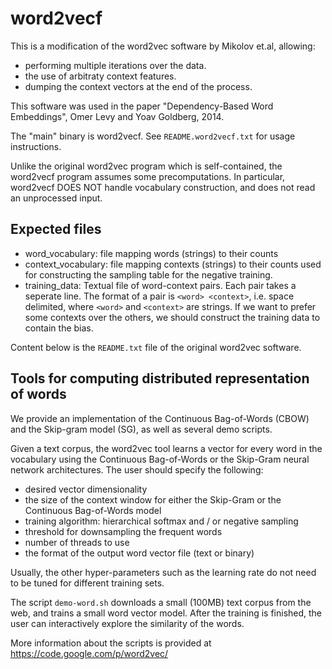 # word2vecf

This is a modification of the word2vec software by Mikolov et.al, allowing:
   - performing multiple iterations over the data.
   - the use of arbitraty context features.
   - dumping the context vectors at the end of the process.

This software was used in the paper "Dependency-Based Word Embeddings", Omer
Levy and Yoav Goldberg, 2014.

The "main" binary is word2vecf.
See `README.word2vecf.txt` for usage instructions.

Unlike the original word2vec program which is self-contained, the word2vecf program assumes some precomputations.
In particular, word2vecf DOES NOT handle vocabulary construction, and does not read an unprocessed input.

## Expected files

- word_vocabulary:
   file mapping words (strings) to their counts
- context_vocabulary:
   file mapping contexts (strings) to their counts
   used for constructing the sampling table for the negative training.
- training_data:
   Textual file of word-context pairs.
   Each pair takes a seperate line.
   The format of a pair is `<word> <context>`, i.e. space delimited, where `<word>` and `<context>` are strings.
   If we want to prefer some contexts over the others, we should construct the training data to contain the bias.

Content below is the `README.txt` file of the original word2vec software.

## Tools for computing distributed representation of words

We provide an implementation of the Continuous Bag-of-Words (CBOW) and the Skip-gram model (SG), as well as several demo scripts.

Given a text corpus, the word2vec tool learns a vector for every word in the vocabulary using the Continuous Bag-of-Words or the Skip-Gram neural network architectures.
The user should specify the following:
 - desired vector dimensionality
 - the size of the context window for either the Skip-Gram or the Continuous Bag-of-Words model
 - training algorithm: hierarchical softmax and / or negative sampling
 - threshold for downsampling the frequent words 
 - number of threads to use
 - the format of the output word vector file (text or binary)

Usually, the other hyper-parameters such as the learning rate do not need to be tuned for different training sets. 

The script `demo-word.sh` downloads a small (100MB) text corpus from the web, and trains a small word vector model.
After the training is finished, the user can interactively explore the similarity of the words.

More information about the scripts is provided at https://code.google.com/p/word2vec/

